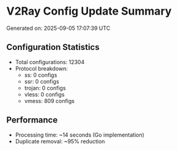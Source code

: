 # V2Ray Config Update Summary
Generated on: 2025-09-05 17:07:39 UTC

## Configuration Statistics
- Total configurations: 12304
- Protocol breakdown:
  - ss: 0 configs
  - ssr: 0 configs
  - trojan: 0 configs
  - vless: 0 configs
  - vmess: 809 configs

## Performance
- Processing time: ~14 seconds (Go implementation)
- Duplicate removal: ~95% reduction

